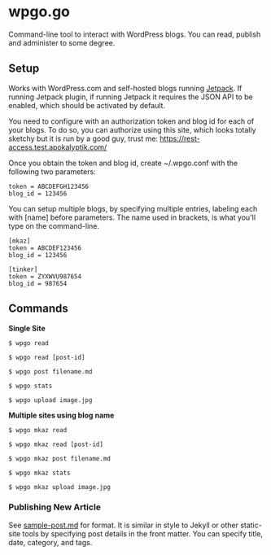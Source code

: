 
# wpgo.go

Command-line tool to interact with WordPress blogs. You can read, publish and administer to some degree.

## Setup

Works with WordPress.com and self-hosted blogs running [Jetpack](https://jetpack.me/). If running Jetpack plugin, if running Jetpack it requires the JSON API to be enabled, which should be activated by default.

You need to configure with an authorization token and blog id for each of your blogs. To do so, you can authorize using this site, which looks totally sketchy but it is run by a good guy, trust me: https://rest-access.test.apokalyptik.com/

Once you obtain the token and blog id, create ~/.wpgo.conf with the following two parameters:

    token = ABCDEFGH123456
    blog_id = 123456

You can setup multiple blogs, by specifying multiple entries, labeling each with [name] before parameters. The name used in brackets, is what you'll type on the command-line. 

    [mkaz]
    token = ABCDEF123456
    blog_id = 123456

    [tinker]
    token = ZYXWVU987654
    blog_id = 987654


## Commands

**Single Site**

    $ wpgo read
    
    $ wpgo read [post-id]

    $ wpgo post filename.md

    $ wpgo stats

    $ wpgo upload image.jpg

**Multiple sites using blog name**

    $ wpgo mkaz read

    $ wpgo mkaz read [post-id]

    $ wpgo mkaz post filename.md

    $ wpgo mkaz stats

    $ wpgo mkaz upload image.jpg

### Publishing New Article

See [sample-post.md](https://raw.githubusercontent.com/mkaz/wpgo/master/sample-post.md) for format. It is similar in style to Jekyll or other static-site tools by specifying post details in the front matter. You can specify title, date, category, and tags.

